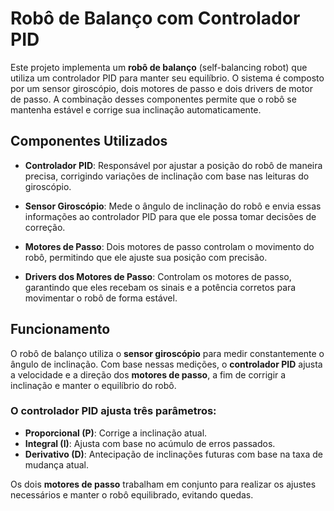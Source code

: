 # Robô de Balanço com Controlador PID

Este projeto implementa um **robô de balanço** (self-balancing robot) que utiliza um controlador PID para manter seu equilíbrio. O sistema é composto por um sensor giroscópio, dois motores de passo e dois drivers de motor de passo. A combinação desses componentes permite que o robô se mantenha estável e corrige sua inclinação automaticamente.

## Componentes Utilizados

- **Controlador PID**: Responsável por ajustar a posição do robô de maneira precisa, corrigindo variações de inclinação com base nas leituras do giroscópio.
  
- **Sensor Giroscópio**: Mede o ângulo de inclinação do robô e envia essas informações ao controlador PID para que ele possa tomar decisões de correção.

- **Motores de Passo**: Dois motores de passo controlam o movimento do robô, permitindo que ele ajuste sua posição com precisão.

- **Drivers dos Motores de Passo**: Controlam os motores de passo, garantindo que eles recebam os sinais e a potência corretos para movimentar o robô de forma estável.

## Funcionamento

O robô de balanço utiliza o **sensor giroscópio** para medir constantemente o ângulo de inclinação. Com base nessas medições, o **controlador PID** ajusta a velocidade e a direção dos **motores de passo**, a fim de corrigir a inclinação e manter o equilíbrio do robô.

### O controlador PID ajusta três parâmetros:
- **Proporcional (P)**: Corrige a inclinação atual.
- **Integral (I)**: Ajusta com base no acúmulo de erros passados.
- **Derivativo (D)**: Antecipação de inclinações futuras com base na taxa de mudança atual.

Os dois **motores de passo** trabalham em conjunto para realizar os ajustes necessários e manter o robô equilibrado, evitando quedas.


